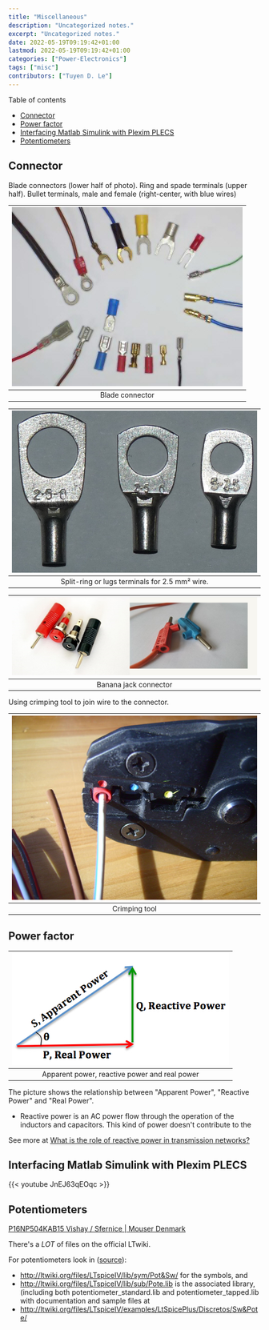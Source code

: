 ```yaml
---
title: "Miscellaneous"
description: "Uncategorized notes."
excerpt: "Uncategorized notes."
date: 2022-05-19T09:19:42+01:00
lastmod: 2022-05-19T09:19:42+01:00
categories: ["Power-Electronics"]
tags: ["misc"]
contributors: ["Tuyen D. Le"]
---
```


Table of contents

- [Connector](#connector)
- [Power factor](#power-factor)
- [Interfacing Matlab Simulink with Plexim PLECS](#interfacing-matlab-simulink-with-plexim-plecs)
- [Potentiometers](#potentiometers)

## Connector

Blade connectors (lower half of photo). Ring and spade terminals (upper half). Bullet terminals, male and female (right-center, with blue wires)

| ![blade-connector](images/blade-connectors.jpg) |
| :---------------------------------------------: |
|                 Blade connector                 |

| ![Split-ring terminals](images/split_ring_contacts.jpg) |
| :-----------------------------------------------------: |
|     Split-ring or lugs terminals for 2.5 mm² wire.      |

| ![Banana jack connector ](images/Banana_Jack_Connector.jpg) |
| :---------------------------------------------------------: |
|                    Banana jack connector                    |

Using crimping tool to join wire to the connector.

| ![Crimping tool](images/crimping_tool.jpg) |
| :----------------------------------------: |
|               Crimping tool                |

## Power factor

| ![Decreased_power_factor](images/Decreased_power_factor.jpg) |
| :----------------------------------------------------------: |
|        Apparent power, reactive power and real power         |

The picture shows the relationship between "Apparent Power", "Reactive Power" and "Real Power".

- Reactive power is an AC power flow through the operation of the inductors and capacitors. This kind of power doesn't contribute to the

See more at [What is the role of reactive power in transmission networks?](https://www.reddit.com/r/askscience/comments/90q7i7/comment/e2sc27o/?utm_source=share&utm_medium=web2x&context=3)

## Interfacing Matlab Simulink with Plexim PLECS

{{< youtube JnEJ63qEOqc >}}

## Potentiometers

[P16NP504KAB15 Vishay / Sfernice | Mouser Denmark](https://www.mouser.dk/ProductDetail/Vishay-Sfernice/P16NP504KAB15?qs=sGAEpiMZZMtC25l1F4XBU4GDvGXyUw%2BkUqAGoVe0N3c%3D)

There's a *LOT* of files on the official LTwiki.

For potentiometers look in ([source](https://www.eevblog.com/forum/eda/is-there-an-updated-massive-open-source-style-library-for-ltspice/)):

- http://ltwiki.org/files/LTspiceIV/lib/sym/Pot&Sw/ for the symbols, and
- http://ltwiki.org/files/LTspiceIV/lib/sub/Pote.lib is the associated library, (including both potentiometer_standard.lib and potentiometer_tapped.lib with documentation and sample files at
- http://ltwiki.org/files/LTspiceIV/examples/LtSpicePlus/Discretos/Sw&Pote/
